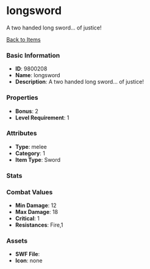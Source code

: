 # longsword

A two handed long sword... of justice!

[Back to Items](../items.md)

### Basic Information

- **ID**: 9800208
- **Name**: longsword
- **Description**: A two handed long sword... of justice!

### Properties

- **Bonus**: 2
- **Level Requirement**: 1

### Attributes

- **Type**: melee     
- **Category**: 1
- **Item Type**: Sword

### Stats


### Combat Values

- **Min Damage**: 12
- **Max Damage**: 18
- **Critical**: 1
- **Resistances**: Fire,1

### Assets

- **SWF File**: 
- **Icon**: none

